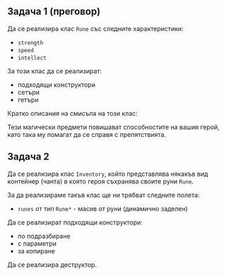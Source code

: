 ## Задача 1 (преговор)
Да се реализира клас `Rune` със следните характеристики:
- `strength`
- `speed`
- `intellect`

За този клас да се реализират:
- подходящи конструктори
- сетъри
- гетъри

Кратко описания на смисъла на този клас:

Тези магически предмети повишават способностите на вашия герой, 
като така му помагат да се справя с препятствията.

## Задача 2
Да се реализира клас `Inventory`, който представлява някакъв вид контейнер (чанта) в която героя съхранява своите руни `Rune`.

За да реализираме такъв клас ще ни трябват следните полета:
- `runes` от тип `Rune*` - масив от руни (динамично заделен)

Да се реализират подходящи конструктори:
- по подразбиране
- с параметри
- за копиране

Да се реализира деструктор.
